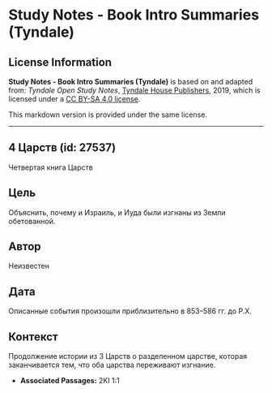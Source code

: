 # Study Notes - Book Intro Summaries (Tyndale)

## License Information

**Study Notes - Book Intro Summaries (Tyndale)** is based on and adapted from: _Tyndale Open Study Notes_, [Tyndale House Publishers](https://tyndaleopenresources.com/), 2019, which is licensed under a [CC BY-SA 4.0 license](https://creativecommons.org/licenses/by-sa/4.0/legalcode.en).

This markdown version is provided under the same license.



--------------------------------

## 4 Царств (id: 27537)

Четвертая книга Царств

Цель
----

Объяснить, почему и Израиль, и Иуда были изгнаны из Земли обетованной.

Автор
-----

Неизвестен

Дата
----

Описанные события произошли приблизительно в 853–586 гг. до Р.Х.

Контекст
--------

Продолжение истории из 3 Царств о разделенном царстве, которая заканчивается тем, что оба царства переживают изгнание.

* **Associated Passages:** 2KI 1:1

